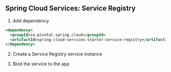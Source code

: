 <!-- .element: class="textleft-imageright" -->
## Spring Cloud Services: Service Registry

1) Add dependency
```xml
<dependency>
  <groupId>io.pivotal.spring.cloud</groupId>
  <artifactId>spring-cloud-services-starter-service-registry</artifactId>
</dependency>
```


2) Create a Service Registry service instance


3) Bind the service to the app
